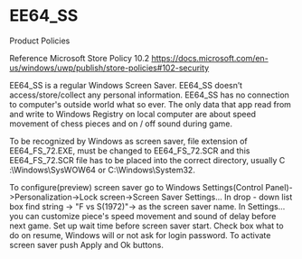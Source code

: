 # EE64_SS

Product Policies

Reference Microsoft Store Policy 10.2 https://docs.microsoft.com/en-us/windows/uwp/publish/store-policies#102-security

EE64_SS is a regular Windows Screen Saver.
EE64_SS doesn’t access/store/collect any personal information. 
EE64_SS has no connection to computer's outside world what so ever.
The only data that app read from and write to Windows Registry on local computer are about 
speed movement of chess pieces and on / off sound during game.

To be recognized by Windows as screen saver, file extension of EE64_FS_72.EXE, must be changed to EE64_FS_72.SCR and this EE64_FS_72.SCR file 
has to be placed into the correct directory, usually C :\Windows\SysWOW64 or C:\Windows\System32.

To configure(preview) screen saver go to Windows Settings(Control Panel)->Personalization->Lock screen->Screen Saver Settings...
In drop - down list box find string -> "F vs S(1972)"-> as the screen saver name.
In Settings... you can customize piece's speed movement and sound of delay before next game. 
Set up wait time before screen saver start.
Check box what to do on resume, Windows will or not ask for login password.
To activate screen saver push Apply and Ok buttons.

